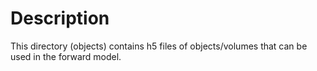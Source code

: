# Description
This directory (objects) contains h5 files of objects/volumes that can be used in the forward model.